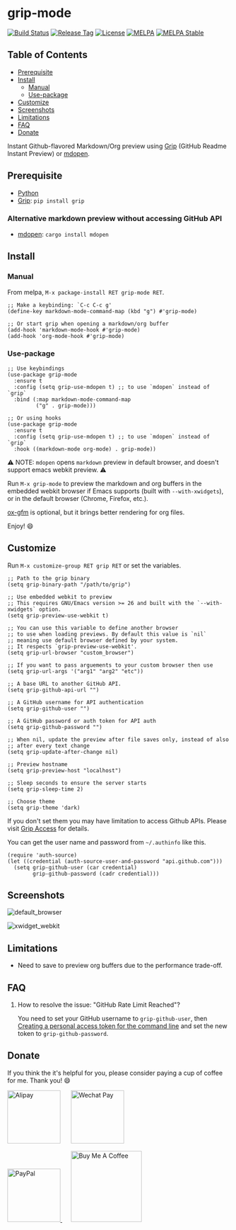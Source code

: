 # grip-mode

[![Build Status](https://github.com/seagle0128/grip-mode/workflows/CI/badge.svg?branch=master)](https://github.com/seagle0128/grip-mode/actions)
[![Release Tag](https://img.shields.io/github/tag/seagle0128/grip-mode.svg?label=releases)](https://github.com/seagle0128/grip-mode/releases)
[![License](http://img.shields.io/:License-GPL3-blue.svg)](License)
[![MELPA](https://melpa.org/packages/grip-mode-badge.svg)](https://melpa.org/#/grip-mode)
[![MELPA Stable](https://stable.melpa.org/packages/grip-mode-badge.svg)](https://stable.melpa.org/#/grip-mode)

<!-- markdown-toc start - Don't edit this section. Run M-x markdown-toc-refresh-toc -->

## Table of Contents

- [Prerequisite](#prerequisite)
- [Install](#install)
  - [Manual](#manual)
  - [Use-package](#use-package)
- [Customize](#customize)
- [Screenshots](#screenshots)
- [Limitations](#limitations)
- [FAQ](#faq)
- [Donate](#donate)

<!-- markdown-toc end -->

Instant Github-flavored Markdown/Org preview using [Grip](https://github.com/joeyespo/grip)
(GitHub Readme Instant Preview) or [mdopen](https://github.com/immanelg/mdopen).

## Prerequisite

- [Python](https://www.python.org/)
- [Grip](https://github.com/joeyespo/grip): `pip install grip`

### Alternative markdown preview without accessing GitHub API
- [mdopen](https://github.com/immanelg/mdopen): `cargo install mdopen`

## Install

### Manual

From melpa, `M-x package-install RET grip-mode RET`.

```emacs-lisp
;; Make a keybinding: `C-c C-c g'
(define-key markdown-mode-command-map (kbd "g") #'grip-mode)

;; Or start grip when opening a markdown/org buffer
(add-hook 'markdown-mode-hook #'grip-mode)
(add-hook 'org-mode-hook #'grip-mode)
```

### Use-package

```emacs-lisp
;; Use keybindings
(use-package grip-mode
  :ensure t
  :config (setq grip-use-mdopen t) ;; to use `mdopen` instead of `grip`
  :bind (:map markdown-mode-command-map
         ("g" . grip-mode)))

;; Or using hooks
(use-package grip-mode
  :ensure t
  :config (setq grip-use-mdopen t) ;; to use `mdopen` instead of `grip`
  :hook ((markdown-mode org-mode) . grip-mode))
```

⚠️ NOTE: `mdopen` opens `markdown` preview in default browser, and doesn't support emacs webkit preview. ⚠️

Run `M-x grip-mode` to preview the markdown and org buffers in the embedded
webkit browser if Emacs supports (built with `--with-xwidgets`), or in the
default browser (Chrome, Firefox, etc.).

[ox-gfm](https://github.com/larstvei/ox-gfm) is optional, but it brings better
rendering for org files.

Enjoy! :smile:

## Customize

Run `M-x customize-group RET grip RET` or set the variables.

```emacs-lisp
;; Path to the grip binary
(setq grip-binary-path "/path/to/grip")

;; Use embedded webkit to preview
;; This requires GNU/Emacs version >= 26 and built with the `--with-xwidgets` option.
(setq grip-preview-use-webkit t)

;; You can use this variable to define another browser
;; to use when loading previews. By default this value is `nil`
;; meaning use default browser defined by your system.
;; It respects `grip-preview-use-webkit'.
(setq grip-url-browser "custom_browser")

;; If you want to pass arguements to your custom browser then use
(setq grip-url-args '("arg1" "arg2" "etc"))

;; A base URL to another GitHub API.
(setq grip-github-api-url "")

;; A GitHub username for API authentication
(setq grip-github-user "")

;; A GitHub password or auth token for API auth
(setq grip-github-password "")

;; When nil, update the preview after file saves only, instead of also
;; after every text change
(setq grip-update-after-change nil)

;; Preview hostname
(setq grip-preview-host "localhost")

;; Sleep seconds to ensure the server starts
(setq grip-sleep-time 2)

;; Choose theme
(setq grip-theme 'dark)
```

If you don't set them you may have limitation to access Github APIs. Please
visit [Grip Access](https://github.com/joeyespo/grip#access) for details.

You can get the user name and password from `~/.authinfo` like this.

```emacs-lisp
(require 'auth-source)
(let ((credential (auth-source-user-and-password "api.github.com")))
  (setq grip-github-user (car credential)
        grip-github-password (cadr credential)))
```

## Screenshots

![default_browser](https://user-images.githubusercontent.com/140797/62999172-28333480-bea0-11e9-86a3-10ef1be54c16.png "Preview in browser")

![xwidget_webkit](https://user-images.githubusercontent.com/140797/72371426-52369e80-373f-11ea-920a-5b6154852c57.png "Preview in embedded webkit")

## Limitations

- Need to save to preview org buffers due to the performance trade-off.

## FAQ

1. How to resolve the issue: "GitHub Rate Limit Reached"?

   You need to set your GitHub username to `grip-github-user`, then
   [Creating a personal access token for the command
   line](https://help.github.com/en/articles/creating-a-personal-access-token-for-the-command-line)
   and set the new token to `grip-github-password`.

## Donate

If you think the it's helpful for you, please consider paying a cup of coffee
for me. Thank you! :smile:

<img
src="https://user-images.githubusercontent.com/140797/65818854-44204900-e248-11e9-9cc5-3e6339587cd8.png"
alt="Alipay" width="120"/>
&nbsp;&nbsp;&nbsp;&nbsp;
<img
src="https://user-images.githubusercontent.com/140797/65818844-366ac380-e248-11e9-931c-4bd872d0566b.png"
alt="Wechat Pay" width="120"/>

<a href="https://paypal.me/seagle0128" target="_blank">
<img
src="https://www.paypalobjects.com/digitalassets/c/website/marketing/apac/C2/logos-buttons/optimize/44_Grey_PayPal_Pill_Button.png"
alt="PayPal" width="120" />
</a>
&nbsp;&nbsp;&nbsp;&nbsp;
<a href="https://www.buymeacoffee.com/s9giES1" target="_blank">
<img src="https://cdn.buymeacoffee.com/buttons/default-orange.png" alt="Buy Me A Coffee"
width="160"/>
</a>
